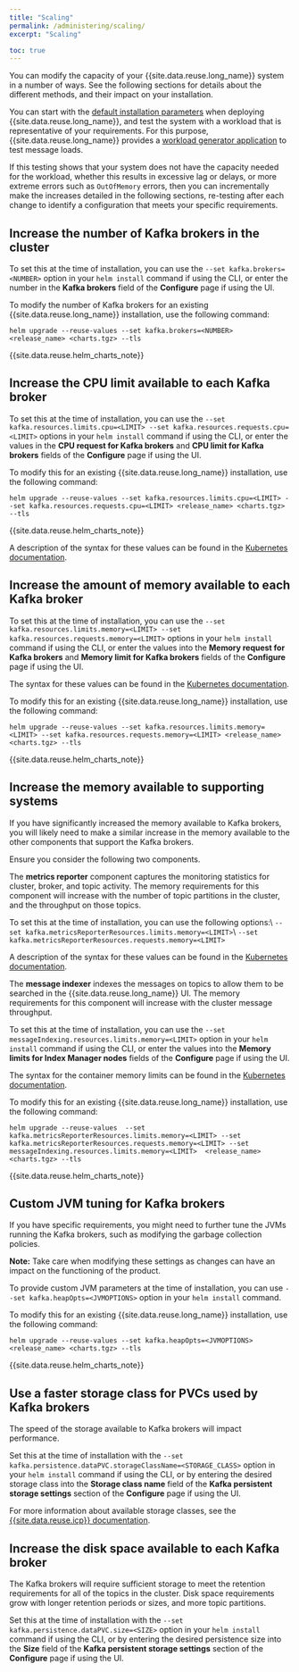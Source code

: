 ```yaml
---
title: "Scaling"
permalink: /administering/scaling/
excerpt: "Scaling"

toc: true
---
```


You can modify the capacity of your {{site.data.reuse.long_name}} system in a number of ways. See the following sections for details about the different methods, and their impact on your installation.

You can start with the [default installation parameters](../../installing/installing/) when deploying {{site.data.reuse.long_name}}, and test the system with a workload that is representative of your requirements. For this purpose, {{site.data.reuse.long_name}} provides a [workload generator application](../../getting-started/testing-loads/) to test message loads.

If this testing shows that your system does not have the capacity needed for the workload, whether this results in excessive lag or delays, or more extreme errors such as `OutOfMemory` errors, then you can incrementally make the increases detailed in the following sections, re-testing after each change to identify a configuration that meets your specific requirements.

## Increase the number of Kafka brokers in the cluster

To set this at the time of installation, you can use the `--set kafka.brokers=<NUMBER>` option in your `helm install` command if using the CLI, or enter the number in the **Kafka brokers** field of the **Configure** page if using the UI.

To modify the number of Kafka brokers for an existing {{site.data.reuse.long_name}} installation, use the following command:

`helm upgrade --reuse-values --set kafka.brokers=<NUMBER> <release_name> <charts.tgz> --tls`

{{site.data.reuse.helm_charts_note}}

## Increase the CPU limit available to each Kafka broker

To set this at the time of installation, you can use the `--set kafka.resources.limits.cpu=<LIMIT> --set kafka.resources.requests.cpu=<LIMIT>` options in your `helm install` command if using the CLI, or enter the values in the **CPU request for Kafka brokers** and **CPU limit for Kafka brokers** fields of the **Configure** page if using the UI.

To modify this for an existing {{site.data.reuse.long_name}} installation, use the following command:

`helm upgrade --reuse-values --set kafka.resources.limits.cpu=<LIMIT> --set kafka.resources.requests.cpu=<LIMIT> <release_name> <charts.tgz> --tls`

{{site.data.reuse.helm_charts_note}}

A description of the syntax for these values can be found in the [Kubernetes documentation](https://kubernetes.io/docs/concepts/configuration/manage-compute-resources-container/#meaning-of-cpu).

## Increase the amount of memory available to each Kafka broker

To set this at the time of installation, you can use the `--set kafka.resources.limits.memory=<LIMIT> --set kafka.resources.requests.memory=<LIMIT>` options in your `helm install` command if using the CLI, or enter the values into the **Memory request for Kafka brokers** and **Memory limit for Kafka brokers** fields of the **Configure** page if using the UI.

The syntax for these values can be found in the [Kubernetes documentation](https://kubernetes.io/docs/concepts/configuration/manage-compute-resources-container/#meaning-of-memory).

To modify this for an existing {{site.data.reuse.long_name}} installation, use the following command:

`helm upgrade --reuse-values --set kafka.resources.limits.memory=<LIMIT> --set kafka.resources.requests.memory=<LIMIT> <release_name> <charts.tgz> --tls`

{{site.data.reuse.helm_charts_note}}

## Increase the memory available to supporting systems

If you have significantly increased the memory available to Kafka brokers, you will likely need to make a similar increase in the memory available to the other components that support the Kafka brokers.

Ensure you consider the following two components.

The **metrics reporter** component captures the monitoring statistics for cluster, broker, and topic activity. The memory requirements for this component will increase with the number of topic partitions in the cluster, and the throughput on those topics.

To set this at the time of installation, you can use the following options:\\
`--set kafka.metricsReporterResources.limits.memory=<LIMIT>`\\
`--set kafka.metricsReporterResources.requests.memory=<LIMIT>`

A description of the syntax for these values can be found in the [Kubernetes documentation](https://kubernetes.io/docs/concepts/configuration/manage-compute-resources-container/#meaning-of-memory).

The **message indexer** indexes the messages on topics to allow them to be searched in the {{site.data.reuse.long_name}} UI. The memory requirements for this component will increase with the cluster message throughput.

To set this at the time of installation, you can use the `--set messageIndexing.resources.limits.memory=<LIMIT>` option in your `helm install` command if using the CLI, or enter the values into the **Memory limits for Index Manager nodes** fields of the **Configure** page if using the UI.

The syntax for the container memory limits can be found in the [Kubernetes documentation](https://kubernetes.io/docs/concepts/configuration/manage-compute-resources-container/#meaning-of-memory).

To modify this for an existing {{site.data.reuse.long_name}} installation, use the following command:

`helm upgrade --reuse-values  --set kafka.metricsReporterResources.limits.memory=<LIMIT> --set kafka.metricsReporterResources.requests.memory=<LIMIT> --set messageIndexing.resources.limits.memory=<LIMIT>  <release_name> <charts.tgz> --tls`

{{site.data.reuse.helm_charts_note}}

## Custom JVM tuning for Kafka brokers


If you have specific requirements, you might need to further tune the JVMs running the Kafka brokers, such as modifying the garbage collection policies.

**Note:** Take care when modifying these settings as changes can have an impact on the functioning of the product.

To provide custom JVM parameters at the time of installation, you can use `--set kafka.heapOpts=<JVMOPTIONS>` option in your `helm install` command.

To modify this for an existing {{site.data.reuse.long_name}} installation, use the following command:

`helm upgrade --reuse-values --set kafka.heapOpts=<JVMOPTIONS> <release_name> <charts.tgz> --tls`

{{site.data.reuse.helm_charts_note}}

## Use a faster storage class for PVCs used by Kafka brokers

The speed of the storage available to Kafka brokers will impact performance.

Set this at the time of installation with the `--set kafka.persistence.dataPVC.storageClassName=<STORAGE_CLASS>` option in your `helm install` command if using the CLI, or by entering the desired storage class into the **Storage class name** field of the **Kafka persistent storage settings** section of the **Configure** page if using the UI.


For more information about available storage classes, see the [{{site.data.reuse.icp}} documentation](https://www.ibm.com/support/knowledgecenter/SSBS6K_3.1.1/manage_cluster/create_storage_class.html).

## Increase the disk space available to each Kafka broker

The Kafka brokers will require sufficient storage to meet the retention requirements for all of the topics in the cluster. Disk space requirements grow with longer retention periods or sizes, and more topic partitions.

Set this at the time of installation with the `--set kafka.persistence.dataPVC.size=<SIZE>` option in your `helm install` command if using the CLI, or by entering the desired persistence size into the **Size** field of the **Kafka persistent storage settings** section of the **Configure** page if using the UI.
